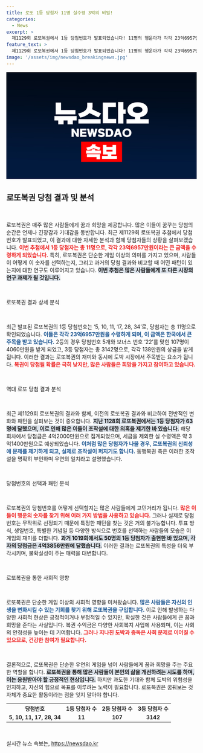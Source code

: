 ```yaml
---
title: 로또 1등 당첨자 11명 실수령 3억의 비밀!
categories:
  - News
excerpt: >
  제1129회 로또복권에서 1등 당첨번호가 발표되었습니다! 11명의 행운아가 각각 23억6957만원씩 받을 예정이며, 2등은 4060만원의 기쁨을 맛볼 수 있습니다. 로또 당첨의 신비, 그리고 조작설의 논란까지! 자세한 내용이 궁금하다면 클릭하세요!
feature_text: >
  제1129회 로또복권에서 1등 당첨번호가 발표되었습니다! 11명의 행운아가 각각 23억6957만원씩 받을 예정이며, 2등은 4060만원의 기쁨을 맛볼 수 있습니다. 로또 당첨의 신비, 그리고 조작설의 논란까지! 자세한 내용이 궁금하다면 클릭하세요!
image: '/assets/img/newsdao_breakingnews.jpg'
---
```


<p><img src="/assets/img/newsdao_breakingnews.jpg" alt="koreaapp 속보" /></p>

<h2 data-ke-size="size26">로또복권 당첨 결과 및 분석</h2>

<p data-ke-size="size16">&nbsp;</p>

<p>로또복권은 매주 많은 사람들에게 꿈과 희망을 제공합니다. 많은 이들이 꿈꾸는 당첨의 순간은 언제나 긴장감과 기대감을 동반합니다. 최근 제1129회 로또복권 추첨에서 당첨번호가 발표되었고, 이 결과에 대한 자세한 분석과 함께 당첨자들의 상황을 살펴보겠습니다. <b><span style="color: #ee2323;">이번 추첨에서 1등 당첨자는 총 11명으로, 각각 23억6957만원이라는 큰 금액을 수령하게 되었습니다.</span></b> 특히, 로또복권은 단순한 게임 이상의 의미를 가지고 있으며, 사람들이 어떻게 이 숫자를 선택하는지, 그리고 과거의 당첨 결과와 비교할 때 어떤 패턴이 있는지에 대한 연구도 이루어지고 있습니다. <b><span style="background-color: #21538527;">이번 추첨은 많은 사람들에게 또 다른 시장의 연구 과제가 될 것입니다.</span></b></p>

<p data-ke-size="size16">&nbsp;</p>

<p>로또복권 결과 상세 분석</p>

<p data-ke-size="size16">&nbsp;</p>

<p>최근 발표된 로또복권의 1등 당첨번호는 ‘5, 10, 11, 17, 28, 34’로, 당첨자는 총 11명으로 확인되었습니다. <b><span style="color: #1a5490;">이들은 각각 23억6957만원을 수령하게 되며, 이 금액은 한국에서 큰 주목을 받고 있습니다.</span></b> 2등의 경우 당첨번호 5개와 보너스 번호 ‘22’를 맞힌 107명이 4060만원을 받게 되었고, 3등 당첨자는 총 3142명으로, 각각 138만원의 상금을 받게 됩니다. 이러한 결과는 로또복권의 재미와 동시에 도박 시장에서 주목받는 요소가 됩니다. <b><span style="color: #ee2323;">복권이 당첨될 확률은 극히 낮지만, 많은 사람들은 희망을 가지고 참여하고 있습니다.</span></b></p>

<p data-ke-size="size16">&nbsp;</p>

<p>역대 로또 당첨 결과 분석</p>

<p data-ke-size="size16">&nbsp;</p>

<p>최근 제1129회 로또복권의 결과와 함께, 이전의 로또복권 결과와 비교하여 전반적인 변화와 패턴을 살펴보는 것이 중요합니다. <b><span style="background-color: #21538527;">지난 1128회 로또복권에서는 1등 당첨자가 63명에 달했으며, 이로 인해 많은 이들이 조작설에 대한 의혹을 제기한 바 있습니다.</span></b> 해당 회차에서 당첨금은 4억2000만원으로 집계되었으며, 세금을 제외한 실 수령액은 약 3억1400만원으로 예상되었습니다. <b><span style="color: #1a5490;">이처럼 많은 당첨자가 나올 경우, 로또복권의 신뢰성에 문제를 제기하게 되고, 실제로 조작설이 퍼지기도 합니다.</span></b> 동행복권 측은 이러한 조작설을 명확히 부인하며 우연의 일치라고 설명했습니다. </p>

<p data-ke-size="size16">&nbsp;</p>

<p>당첨번호의 선택과 패턴 분석</p>

<p data-ke-size="size16">&nbsp;</p>

<p>로또복권의 당첨번호를 어떻게 선택할지는 많은 사람들에게 고민거리가 됩니다. <b><span style="color: #ee2323;">많은 이들이 행운의 숫자를 찾기 위해 여러 가지 방법을 사용하고 있습니다.</span></b> 그러나 실제로 당첨 번호는 무작위로 선정되기 때문에 특정한 패턴을 찾는 것은 거의 불가능합니다. 투표 방식, 생일번호, 특별한 기념일 등 다양한 방식으로 번호를 선택하는 사람들의 모습은 이 게임의 재미를 더합니다. <b><span style="background-color: #21538527;">과거 1019회에서도 50명의 1등 당첨자가 출현한 바 있으며, 각자의 당첨금은 4억3856만원에 달했습니다.</span></b> 이러한 결과는 로또복권의 특성을 더욱 부각시키며, 불확실성이 주는 매력을 대변합니다. </p>

<p data-ke-size="size16">&nbsp;</p>

<p>로또복권을 통한 사회적 영향</p>

<p data-ke-size="size16">&nbsp;</p>

<p>로또복권은 단순한 게임 이상의 사회적 영향을 미쳐왔습니다. <b><span style="color: #1a5490;">많은 사람들은 자신의 인생을 변화시킬 수 있는 기회를 찾기 위해 로또복권을 구입합니다.</span></b> 이로 인해 발생하는 다양한 사회적 현상은 긍정적이거나 부정적일 수 있지만, 확실한 것은 사람들에게 큰 꿈과 희망을 준다는 사실입니다. 복권 수익금은 다양한 사회복지 사업에 사용되며, 이는 사회의 안정성을 높이는 데 기여합니다. <b><span style="color: #ee2323;">그러나 지나친 도박과 중독은 사회 문제로 이어질 수 있으므로, 건강한 참여가 필요합니다.</span></b> </p>

<p data-ke-size="size16">&nbsp;</p>

<p>결론적으로, 로또복권은 단순한 우연의 게임을 넘어 사람들에게 꿈과 희망을 주는 주요한 역할을 합니다. <b><span style="background-color: #21538527;">로또복권을 통해 많은 사람들이 본인의 삶을 개선하려는 시도를 하며, 이는 응원받아야 할 긍정적인 현상입니다.</span></b> 하지만 과도한 기대와 함께 도박의 위험성을 인지하고, 자신의 힘으로 목표를 이루려는 노력이 필요합니다. 로또복권은 꿈꿔보는 것 자체가 중요한 활동이라는 점을 잊지 말아야 합니다. </p>

<table style="width:100%">
  <tr>
    <td style="text-align: center; height: 17px;"><b>당첨번호</b></td>
    <td style="text-align: center; height: 17px;"><b>1등 당첨자 수</b></td>
    <td style="text-align: center; height: 17px;"><b>2등 당첨자 수</b></td>
    <td style="text-align: center; height: 17px;"><b>3등 당첨자 수</b></td>
  </tr>
  <tr>
    <td style="text-align: center; height: 17px;"><b>5, 10, 11, 17, 28, 34</b></td>
    <td style="text-align: center; height: 17px;"><b>11</b></td>
    <td style="text-align: center; height: 17px;"><b>107</b></td>
    <td style="text-align: center; height: 17px;"><b>3142</b></td>
  </tr>
</table>

<p data-ke-size="size16">&nbsp;</p>
실시간 뉴스 속보는, <a href="https://newsdao.kr" rel="dofollow">https://newsdao.kr</a>


